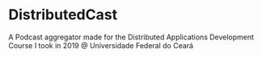 # DistributedCast
A Podcast aggregator made for the Distributed Applications Development Course I took in 2019 @ Universidade Federal do Ceará
